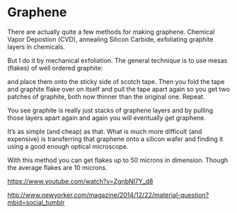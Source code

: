 # Graphene

There are actually quite a few methods for making graphene. Chemical Vapor Depostion (CVD), annealing Silicon Carbide, exfoliating graphite layers in chemicals.

But I do it by mechanical exfoliation. The general technique is to use mesas (flakes) of well ordered graphite:



and place them onto the sticky side of scotch tape. Then you fold the tape and graphite flake over on itself and pull the tape apart again so you get two patches of graphite, both now thinner than the original one. Repeat.

You see graphite is really just stacks of graphene layers and by pulling those layers apart again and again you will eventually get graphene.

It’s as simple (and cheap) as that. What is much more difficult (and expensive) is transferring that graphene onto a silicon wafer and finding it using a good enough optical microscope.

With this method you can get flakes up to 50 microns in dimension. Though the average flakes are 10 microns.

https://www.youtube.com/watch?v=ZgnbNl7Y_d8

http://www.newyorker.com/magazine/2014/12/22/material-question?mbid=social_tumblr